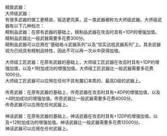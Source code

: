 <title>精致武器</title>
<meta name="GENERATOR" content="WinCHM">
<meta http-equiv="Content-Type" content="text/html; charset=gb2312">
<br>精致武器：
<br>大师级武器：
<br>有很多武器的做工更精良、锻造更完美，这一类武器被称为大师级武器。大师级武器有以下几种档次：
<br>精制品武器：在原有武器的基础上，精制品武器在攻击时具有+1DP的增强加值。精制品武器比一般武器需要多花费300分。
<br>精制品武器可以应用在“基础格斗武器系列”以及“现实远程武器系列”上。其余武器视为已经具有精制品特性，因此不可以再一次从中获得加值。
<br>
<br>大师级工匠武器：在原有武器的基础上，大师级工匠武器在攻击时具有+1DP的增强加值，以及+1附加成功的增强加值。大师级工匠武器比一般武器需要多花费1000分。
<br>大师级工匠武器可以应用在任何不具有魔幻本质的、最高D级的武器上。
<br>
<br>传奇武器：在原有武器的基础上，传奇武器在攻击时具有+4DP的增强加值，以及+4附加成功的增强加值。传奇武器比一般武器需要多花费4000分。
<br>传奇武器可以应用在任何武器上。
<br>
<br>神话武器：在原有武器的基础上，神话武器在攻击时具有+12DP的增强加值，以及+12附加成功的增强加值。神话武器比一般武器需要多花费12000分。
<br>神话武器可以应用在任何武器上。
<br>
